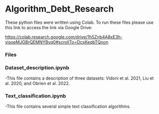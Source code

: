 # Algorithm_Debt_Research

These python files were written using Colab. To run these files please use this link to access the link via Google Drive:

https://colab.research.google.com/drive/1h5Znb4A8xE3h-yjsoeMJGBrQEMNYBvq0#scrollTo=DcsKeqbTQnon

### Files 
### Dataset_description.ipynb
-This file contains a description of three datasets: Vidoni et al. 2021, Liu et al. 2020, and Obrien et al.  2022.



### Text_classification.ipynb
-This file contains several simple text classification algorithms.

